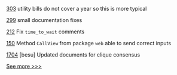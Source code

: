 
[303](https://github.com/hyperledger-labs/blockchain-carbon-accounting/pull/303) utility bills do not cover a year so this is more typical

[299](https://github.com/hyperledger-labs/blockchain-carbon-accounting/pull/299) small documentation fixes

[212](https://github.com/hyperledger/transact/pull/212) Fix `time_to_wait` comments

[150](https://github.com/hyperledger-labs/fabric-smart-client/pull/150) Method `CallView` from package `web` able to send correct inputs

[1704](https://github.com/hyperledger-labs/blockchain-automation-framework/pull/1704) [besu] Updated documents for clique consensus


[See more >>>](https://start-here.hyperledger.org/pull-requests)
